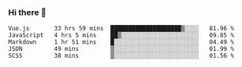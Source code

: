 ### Hi there 👋

<!--
**xin-code/Xin-code** is a ✨ _special_ ✨ repository because its `README.md` (this file) appears on your GitHub profile.

Here are some ideas to get you started:
<!--START_SECTION:waka-->
```text
Vue.js       33 hrs 59 mins  ████████████████████▒░░░░   81.96 % 
JavaScript   4 hrs 5 mins    ██▒░░░░░░░░░░░░░░░░░░░░░░   09.85 % 
Markdown     1 hr 51 mins    █░░░░░░░░░░░░░░░░░░░░░░░░   04.49 % 
JSON         49 mins         ▒░░░░░░░░░░░░░░░░░░░░░░░░   01.99 % 
SCSS         38 mins         ▒░░░░░░░░░░░░░░░░░░░░░░░░   01.56 % 
```
<!--END_SECTION:waka-->
